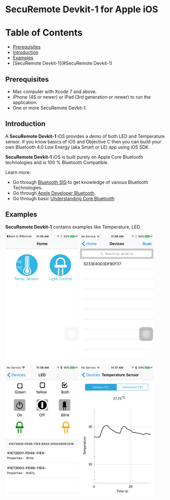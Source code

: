 # SecuRemote Devkit-1 for Apple iOS

# Table of Contents

- [Prerequisites](#prerequisites)
- [Introduction](#introduction)
- [Examples](#examples)
- [SecuRemote Devkit-1](#SecuRemote Devkit-1)

## Prerequisites

* Mac computer with Xcode 7 and above.
* iPhone (4S or newer) or iPad (3rd generation or newer) to run the application.
* One or more SecuRemote Devkit-1.

## Introduction

A **SecuRemote Devkit-1** iOS provides a demo of both LED and Temperature sensor. If you know basics of iOS and Objective C then you can build your own Bluetooth 4.0 Low Energy (aka Smart or LE) app using iOS SDK.

**SecuRemote Devkit-1** iOS is built purely on Apple Core Bluetooth technologies and is 100 % Bluetooth Compatible.

Learn more:

- Go through [Bluetooth SIG](https://www.bluetooth.com/develop-with-bluetooth) to get knowledge of various Bluetooth Technologies.
- Go through [Apple Developer Bluetooth](https://developer.apple.com/bluetooth).
- Go through basic [Understanding Core Bluetooth](http://www.raywenderlich.com/52080/introduction-core-bluetooth-building-heart-rate-monitor)

 
## Examples

**SecuRemote Devkit-1** contains examples like Temperature, LED.

<img src="Screenshots/Home.png" alt="Home Screen" width="230">
<img src="Screenshots/Devices.png" alt="Devices" width="230">
<img src="Screenshots/LED.png" alt="LED" width="230">
<img src="Screenshots/Temperature Sensor.png" alt="Temperature Sensor" width="230">

